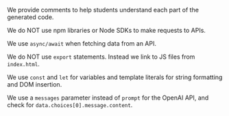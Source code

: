 We provide comments to help students understand each part of the generated code.

We do NOT use npm libraries or Node SDKs to make requests to APIs.

We use `async/await` when fetching data from an API.

We do NOT use `export` statements. Instead we link to JS files from `index.html`.

We use `const` and `let` for variables and template literals for string formatting and DOM insertion.

We use a `messages` parameter instead of `prompt` for the OpenAI API, and check for `data.choices[0].message.content`.
